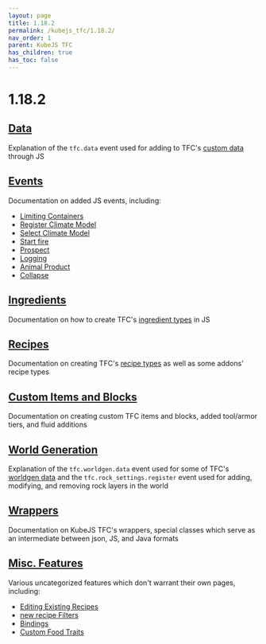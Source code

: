 ```yaml
---
layout: page
title: 1.18.2
permalink: /kubejs_tfc/1.18.2/
nav_order: 1
parent: KubeJS TFC
has_children: true
has_toc: false
---
```


# 1.18.2

## [Data](data/)

Explanation of the `tfc.data` event used for adding to TFC's [custom data](https://terrafirmacraft.github.io/Documentation/1.18.x/data/custom/) through JS

## [Events](events/)

Documentation on added JS events, including:

- [Limiting Containers](events/#limiting-containers)
- [Register Climate Model](events/#register-climate-model)
- [Select Climate Model](events/#select-climate-model)
- [Start fire](events/#start-fire)
- [Prospect](events/#prospect)
- [Logging](events/#logging)
- [Animal Product](events/#animal-product)
- [Collapse](events/#collapse)

## [Ingredients](ingredients/)

Documentation on how to create TFC's [ingredient types](https://terrafirmacraft.github.io/Documentation/1.18.x/data/ingredients/) in JS

## [Recipes](recipes/)

Documentation on creating TFC's [recipe types](https://terrafirmacraft.github.io/Documentation/1.20.x/data/recipes/) as well as some addons' recipe types

## [Custom Items and Blocks](items-and-blocks/)

Documentation on creating custom TFC items and blocks, added tool/armor tiers, and fluid additions

## [World Generation](worldgen/)

Explanation of the `tfc.worldgen.data` event used for some of TFC's [worldgen data](https://terrafirmacraft.github.io/Documentation/1.18.x/worldgen/) and the `tfc.rock_settings.register` event used for adding, modifying, and removing rock layers in the world

## [Wrappers](wrappers/)

Documentation on KubeJS TFC's wrappers, special classes which serve as an intermediate between json, JS, and Java formats

## [Misc. Features](misc/)

Various uncategorized features which don't warrant their own pages, including:

- [Editing Existing Recipes](misc/#editing-existing-recipes)
- [new recipe Filters](misc/#new-recipe-filters)
- [Bindings](misc/#bindings)
- [Custom Food Traits](misc/#custom-food-traits)